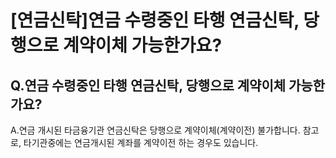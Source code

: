 # [연금신탁]연금 수령중인 타행 연금신탁, 당행으로 계약이체 가능한가요?
## Q.연금 수령중인 타행 연금신탁, 당행으로 계약이체 가능한가요?
A.연금 개시된 타금융기관 연금신탁은 당행으로 계약이체(계약이전) 불가합니다.
참고로, 타기관중에는 연금개시된 계좌를 계약이전 하는 경우도 있습니다.
